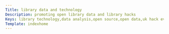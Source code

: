 ```yaml
---
Title: library data and technology
Description: promoting open library data and library hacks
Keys: library technology,data analysis,open source,open data,uk hack events
Template: indexhome
---
```


